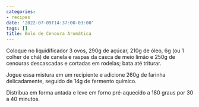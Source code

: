 ```yaml
---
categories:
- recipes
date: '2022-07-09T14:37:00-03:00'
tags: []
title: Bolo de Cenoura Aromática
---
```


Coloque no liquidificador 3 ovos, 290g de açúcar, 210g de óleo, 6g (ou 1 colher de chá) de canela e raspas da casca de meio limão e 250g de cenouras descascadas e cortadas em rodelas; bata até triturar.

Jogue essa mistura em um recipiente e adicione 260g de farinha delicadamente, seguido de 14g de fermento químico.

Distribua em forma untada e leve em forno pré-aquecido a 180 graus por 30 a 40 minutos.